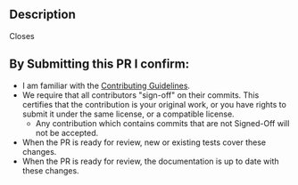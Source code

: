 ## Description
<!-- Note: The pull request title will be included in the CHANGELOG. -->
<!-- Provide a standalone description of changes in this PR. -->
<!-- Reference any issues closed by this PR with "closes #1234". All PRs should have an issue they close-->
Closes

## By Submitting this PR I confirm:
- I am familiar with the [Contributing Guidelines](https://github.com/NVIDIA/AgentIQ/blob/develop/docs/source/advanced/contributing.md).
- We require that all contributors "sign-off" on their commits. This certifies that the contribution is your original work, or you have rights to submit it under the same license, or a compatible license.
  - Any contribution which contains commits that are not Signed-Off will not be accepted.
- When the PR is ready for review, new or existing tests cover these changes.
- When the PR is ready for review, the documentation is up to date with these changes.
